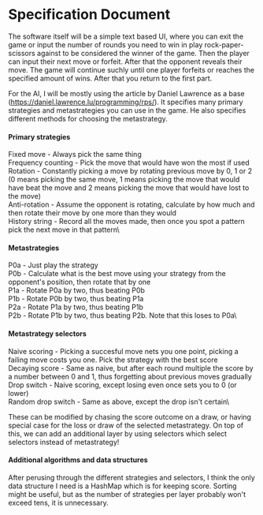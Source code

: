 # Specification Document

The software itself will be a simple text based UI, where you can exit the game or input the number of rounds you need to win in play rock-paper-scissors against to be considered the winner of the game. Then the player can input their next move or forfeit. After that the opponent reveals their move. The game will continue suchly until one player forfeits or reaches the specified amount of wins. After that you return to the first part.

For the AI, I will be mostly using the article by Daniel Lawrence as a base (https://daniel.lawrence.lu/programming/rps/). It specifies many primary strategies and metastrategies you can use in the game. He also specifies different methods for choosing the metastrategy. 

#### Primary strategies
Fixed move - Always pick the same thing\
Frequency counting - Pick the move that would have won the most if used\
Rotation - Constantly picking a move by rotating previous move by 0, 1 or 2 (0 means picking the same move, 1 means picking the move that would have beat the move and 2 means picking the move that would have lost to the move)\
Anti-rotation - Assume the opponent is rotating, calculate by how much and then rotate their move by one more than they would\
History string - Record all the moves made, then once you spot a pattern pick the next move in that pattern\

#### Metastrategies
P0a - Just play the strategy\
P0b - Calculate what is the best move using your strategy from the opponent's position, then rotate that by one\
P1a - Rotate P0a by two, thus beating P0b\
P1b - Rotate P0b by two, thus beating P1a\
P2a - Rotate P1a by two, thus beating P1b\
P2b - Rotate P1b by two, thus beating P2b. Note that this loses to P0a\

#### Metastrategy selectors
Naive scoring - Picking a succesful move nets you one point, picking a failing move costs you one. Pick the strategy with the best score\
Decaying score - Same as naive, but after each round multiple the score by a number between 0 and 1, thus forgetting about previous moves gradually\
Drop switch - Naive scoring, except losing even once sets you to 0 (or lower)\
Random drop switch - Same as above, except the drop isn't certain\

These can be modified by chasing the score outcome on a draw, or having special case for the loss or draw of the selected metastrategy. On top of this, we can add an additional layer by using selectors which select selectors instead of metastrategy!

#### Additional algorithms and data structures
After perusing through the different strategies and selectors, I think the only data structure I need is a HashMap which is for keeping score. Sorting might be useful, but as the number of strategies per layer probably won't exceed tens, it is unnecessary.
